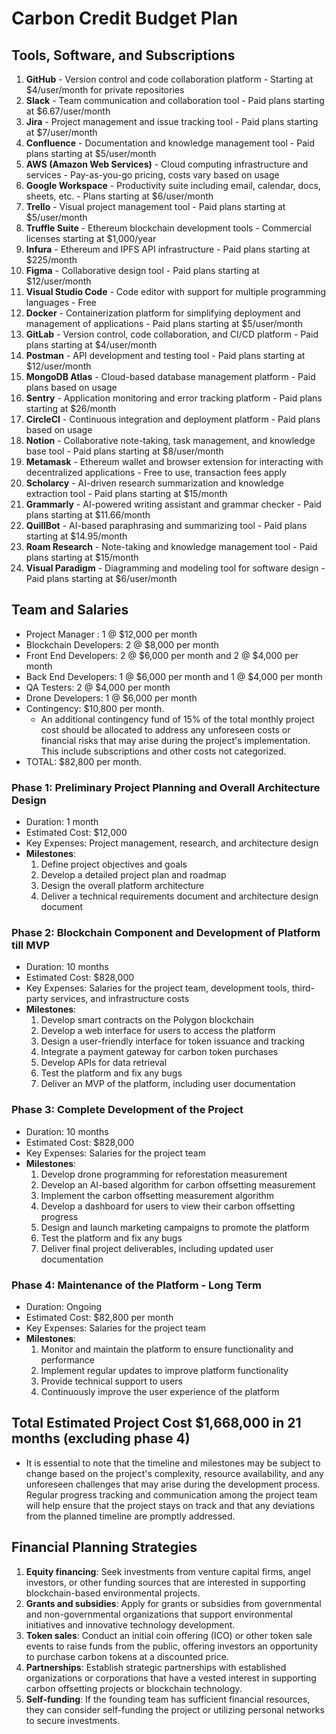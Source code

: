 # Carbon Credit Budget Plan

## Tools, Software, and Subscriptions

1. **GitHub** - Version control and code collaboration platform - Starting at $4/user/month for private repositories
2. **Slack** - Team communication and collaboration tool - Paid plans starting at $6.67/user/month
3. **Jira** - Project management and issue tracking tool - Paid plans starting at $7/user/month
4. **Confluence** - Documentation and knowledge management tool - Paid plans starting at $5/user/month
5. **AWS (Amazon Web Services)** - Cloud computing infrastructure and services - Pay-as-you-go pricing, costs vary based on usage
6. **Google Workspace** - Productivity suite including email, calendar, docs, sheets, etc. - Plans starting at $6/user/month
7. **Trello** - Visual project management tool - Paid plans starting at $5/user/month
8. **Truffle Suite** - Ethereum blockchain development tools - Commercial licenses starting at $1,000/year
9. **Infura** - Ethereum and IPFS API infrastructure - Paid plans starting at $225/month
10. **Figma** - Collaborative design tool - Paid plans starting at $12/user/month
11. **Visual Studio Code** - Code editor with support for multiple programming languages - Free
12. **Docker** - Containerization platform for simplifying deployment and management of applications - Paid plans starting at $5/user/month
13. **GitLab** - Version control, code collaboration, and CI/CD platform - Paid plans starting at $4/user/month
14. **Postman** - API development and testing tool - Paid plans starting at $12/user/month
15. **MongoDB Atlas** - Cloud-based database management platform - Paid plans based on usage
16. **Sentry** - Application monitoring and error tracking platform - Paid plans starting at $26/month
17. **CircleCI** - Continuous integration and deployment platform - Paid plans based on usage
18. **Notion** - Collaborative note-taking, task management, and knowledge base tool - Paid plans starting at $8/user/month
19. **Metamask** - Ethereum wallet and browser extension for interacting with decentralized applications - Free to use, transaction fees apply
20. **Scholarcy** - AI-driven research summarization and knowledge extraction tool - Paid plans starting at $15/month
21. **Grammarly** - AI-powered writing assistant and grammar checker - Paid plans starting at $11.66/month
22. **QuillBot** - AI-based paraphrasing and summarizing tool - Paid plans starting at $14.95/month
23. **Roam Research** - Note-taking and knowledge management tool - Paid plans starting at $15/month
24. **Visual Paradigm** - Diagramming and modeling tool for software design - Paid plans starting at $6/user/month

## Team and Salaries

- Project Manager : 1 @ $12,000 per month
- Blockchain Developers: 2 @ $8,000 per month
- Front End Developers: 2 @ $6,000 per month and 2 @ $4,000 per month
- Back End Developers: 1 @ $6,000 per month and 1 @ $4,000 per month
- QA Testers: 2 @ $4,000 per month
- Drone Developers: 1 @ $6,000 per month
- Contingency: $10,800 per month.
  - An additional contingency fund of 15% of the total monthly project cost should be allocated to address any unforeseen costs or financial risks that may arise during the project's implementation. This include subscriptions and other costs not categorized.
- TOTAL: $82,800 per month.

### Phase 1: Preliminary Project Planning and Overall Architecture Design

- Duration: 1 month
- Estimated Cost: $12,000
- Key Expenses: Project management, research, and architecture design
- **Milestones**:
  1. Define project objectives and goals
  2. Develop a detailed project plan and roadmap
  3. Design the overall platform architecture
  4. Deliver a technical requirements document and architecture design document

### Phase 2: Blockchain Component and Development of Platform till MVP

- Duration: 10 months
- Estimated Cost: $828,000
- Key Expenses: Salaries for the project team, development tools, third-party services, and infrastructure costs
- **Milestones**:
  1. Develop smart contracts on the Polygon blockchain
  2. Develop a web interface for users to access the platform
  3. Design a user-friendly interface for token issuance and tracking
  4. Integrate a payment gateway for carbon token purchases
  5. Develop APIs for data retrieval
  6. Test the platform and fix any bugs
  7. Deliver an MVP of the platform, including user documentation

### Phase 3: Complete Development of the Project

- Duration: 10 months
- Estimated Cost: $828,000
- Key Expenses: Salaries for the project team
- **Milestones**:
  1. Develop drone programming for reforestation measurement
  2. Develop an AI-based algorithm for carbon offsetting measurement
  3. Implement the carbon offsetting measurement algorithm
  4. Develop a dashboard for users to view their carbon offsetting progress
  5. Design and launch marketing campaigns to promote the platform
  6. Test the platform and fix any bugs
  7. Deliver final project deliverables, including updated user documentation

### Phase 4: Maintenance of the Platform - Long Term

- Duration: Ongoing
- Estimated Cost: $82,800 per month
- Key Expenses: Salaries for the project team
- **Milestones**:
  1. Monitor and maintain the platform to ensure functionality and performance
  2. Implement regular updates to improve platform functionality
  3. Provide technical support to users
  4. Continuously improve the user experience of the platform

## **Total** Estimated Project Cost **$1,668,000** in **21 months** (excluding phase 4)

- It is essential to note that the timeline and milestones may be subject to change based on the project's complexity, resource availability, and any unforeseen challenges that may arise during the development process. Regular progress tracking and communication among the project team will help ensure that the project stays on track and that any deviations from the planned timeline are promptly addressed.

## Financial Planning Strategies

1. **Equity financing**: Seek investments from venture capital firms, angel investors, or other funding sources that are interested in supporting blockchain-based environmental projects.
2. **Grants and subsidies**: Apply for grants or subsidies from governmental and non-governmental organizations that support environmental initiatives and innovative technology development.
3. **Token sales**: Conduct an initial coin offering (ICO) or other token sale events to raise funds from the public, offering investors an opportunity to purchase carbon tokens at a discounted price.
4. **Partnerships**: Establish strategic partnerships with established organizations or corporations that have a vested interest in supporting carbon offsetting projects or blockchain technology.
5. **Self-funding**: If the founding team has sufficient financial resources, they can consider self-funding the project or utilizing personal networks to secure investments.

